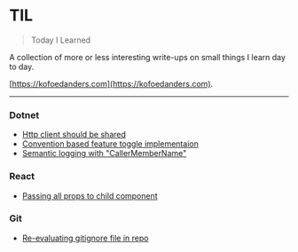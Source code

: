 # TIL

> Today I Learned

A collection of more or less interesting write-ups on small things I learn day to day.

[https://kofoedanders.com](https://kofoedanders.com).

---

### Dotnet
- [Http client should be shared](dotnet/http-client-should-be-shared.md)
- [Convention based feature toggle implementaion](dotnet/convention-based-feature-toggle-implementation.md)
- [Semantic logging with "CallerMemberName"](dotnet/semantic-logging-with-caller-member-name.md)

### React
- [Passing all props to child component](react/passing-all-props-to-child-component.md)

### Git
- [Re-evaluating gitignore file in repo](git/re-evaluating-gitignore-in-repo.md)
